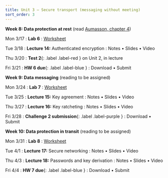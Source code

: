 ```yaml
---
title: Unit 3 – Secure transport (messaging without meeting)
sort_order: 3
---
```



**Week 8: Data protection at rest** (read [Aumasson, chapter 4](https://nostarch.com/download/SeriousCryptography_Chapter4_sample.pdf))

Mon 3/17
: **Lab 6**
  : [Worksheet](https://piazza.com/bu/spring2025/ds653/resources)

Tue 3/18
: **Lecture 14:** Authenticated encryption <!-- Common coin -->
  : Notes • Slides • Video

Thu 3/20
: **Test 2**{: .label .label-red } on Unit 2, in lecture

Fri 3/21
: **HW 6 due**{: .label .label-blue }
  : Download • Submit


**Week 9: Data messaging** (reading to be assigned)

Mon 3/24
: **Lab 7**
  : [Worksheet](https://piazza.com/bu/spring2025/ds653/resources)

Tue 3/25
: **Lecture 15:** Key agreement
  : Notes • Slides • Video

Thu 3/27
: **Lecture 16:** Key ratcheting
  : Notes • Slides • Video

Fri 3/28
: **Challenge 2 submission**{: .label .label-purple }
  : Download • Submit


**Week 10: Data protection in transit** (reading to be assigned)

Mon 3/31
: **Lab 8**
  : [Worksheet](https://piazza.com/bu/spring2025/ds653/resources)


Tue 4/1
: **Lecture 17:** Secure networking
  : Notes • Slides • Video

Thu 4/3
: **Lecture 18:** Passwords and key derivation <!-- access control -->
  : Notes • Slides • Video

Fri 4/4
: **HW 7 due**{: .label .label-blue }
  : Download • Submit
